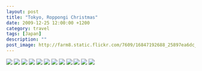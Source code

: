 ```yaml
---
layout: post
title: "Tokyo, Roppongi Christmas"
date: 2009-12-25 12:00:00 +1200
category: travel
tags: [Japan]
description: ""
post_image: http://farm8.static.flickr.com/7609/16847192688_25897ea6dc_o.jpg
---
```

[![](http://farm8.static.flickr.com/7684/16848787949_a2a3d31ec8_c.jpg)](http://farm8.static.flickr.com/7684/16848787949_f39fef707c_o.jpg)
[![](http://farm9.static.flickr.com/8768/16412584554_0ccceee10f_c.jpg)](http://farm9.static.flickr.com/8768/16412584554_9815e0ec05_o.jpg)
[![](http://farm9.static.flickr.com/8808/16848763989_4ebff7f165_c.jpg)](http://farm9.static.flickr.com/8808/16848763989_6d5db666ab_o.jpg)
[![](http://farm8.static.flickr.com/7622/16412584294_8d5bc3d757_c.jpg)](http://farm8.static.flickr.com/7622/16412584294_50c974f8fe_o.jpg)
[![](http://farm9.static.flickr.com/8730/16412583924_081b184078_c.jpg)](http://farm9.static.flickr.com/8730/16412583924_f2935ac093_o.jpg)
[![](http://farm8.static.flickr.com/7607/16827604827_0fbce2335b_c.jpg)](http://farm8.static.flickr.com/7607/16827604827_7667c58fce_o.jpg)
[![](http://farm9.static.flickr.com/8759/16847216158_92c1ce6a29_c.jpg)](http://farm9.static.flickr.com/8759/16847216158_dfe66eb830_o.jpg)
[![](http://farm8.static.flickr.com/7712/16827604337_52ef9e8a1d_c.jpg)](http://farm8.static.flickr.com/7712/16827604337_b2302a18d4_o.jpg)
[![](http://farm9.static.flickr.com/8703/16848786209_bbbe15b261_c.jpg)](http://farm9.static.flickr.com/8703/16848786209_e6e02ccc81_o.jpg)
[![](http://farm8.static.flickr.com/7696/17034989595_7d7b1768a1_c.jpg)](http://farm8.static.flickr.com/7696/17034989595_8fcf124b8d_o.jpg)
[![](http://farm9.static.flickr.com/8716/17033539122_c5513c6737_c.jpg)](http://farm9.static.flickr.com/8716/17033539122_758bdbe7b6_o.jpg)
[![](http://farm9.static.flickr.com/8735/16848764249_7064ac3ea0_c.jpg)](http://farm9.static.flickr.com/8735/16848764249_6e3b557504_o.jpg)
